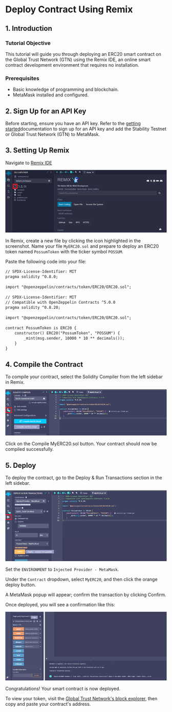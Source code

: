 # Deploy Contract Using Remix

## 1. Introduction

### Tutorial Objective

This tutorial will guide you through deploying an ERC20 smart contract on the Global Trust Network (GTN) using the Remix IDE, an online smart contract development environment that requires no installation.

### Prerequisites

- Basic knowledge of programming and blockchain.
- MetaMask installed and configured.

## 2. Sign Up for an API Key


Before starting, ensure you have an API key. Refer to the [getting started](../../getting_started.md)documentation to sign up for an API key and add the Stability Testnet or Global Trust Network (GTN) to MetaMask.

## 3. Setting Up Remix

Navigate to [Remix IDE](https://remix.ethereum.org/)

![Screenshot of Remix](../../../../static/img/remixscreen.png)

In Remix, create a new file by clicking the icon highlighted in the screenshot. Name your file `MyERC20.sol` and prepare to deploy an ERC20 token named `PossumToken` with the ticker symbol `POSSUM`.

Paste the following code into your file:

```
// SPDX-License-Identifier: MIT
pragma solidity ^0.8.0;

import "@openzeppelin/contracts/token/ERC20/ERC20.sol";

// SPDX-License-Identifier: MIT
// Compatible with OpenZeppelin Contracts ^5.0.0
pragma solidity ^0.8.20;

import "@openzeppelin/contracts/token/ERC20/ERC20.sol";

contract PossumToken is ERC20 {
    constructor() ERC20("PossumToken", "POSSUM") {
        _mint(msg.sender, 10000 * 10 ** decimals());
    }
}
```

## 4. Compile the Contract

To compile your contract, select the Solidity Compiler from the left sidebar in Remix.

![Compile remix](../../../../static/img/possumtokencompile.png)

Click on the Compile MyERC20.sol button. Your contract should now be compiled successfully.

## 5. Deploy

To deploy the contract, go to the Deploy & Run Transactions section in the left sidebar.

![Deploy with Remix](../../../../static/img/deployscreenremix.png)

Set the `ENVIRONMENT` to `Injected Provider - MetaMask`.

Under the `Contract` dropdown, select `MyERC20`, and then click the orange deploy button.

A MetaMask popup will appear; confirm the transaction by clicking Confirm.

Once deployed, you will see a confirmation like this:

![Contract deployed image](../../../../static/img/deployedcontract.png)

Congratulations! Your smart contract is now deployed. 

To view your token, visit the [Global Trust Network's block explorer](https://stability.blockscout.com/), then copy and paste your contract's address.

